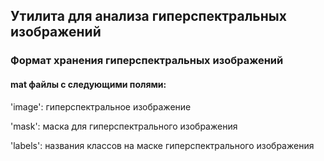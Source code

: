 ## Утилита для анализа гиперспектральных изображений

### Формат хранения гиперспектральных изображений
#### mat файлы с следующими полями:

'image': гиперспектральное изображение

'mask': маска для гиперспектрального изображения

'labels': названия классов на маске гиперспектрального изображения

